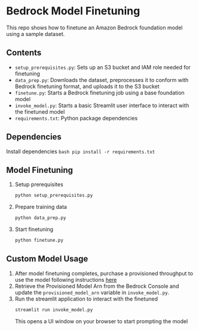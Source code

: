 # Bedrock Model Finetuning

This repo shows how to finetune an Amazon Bedrock foundation model using a sample dataset.

## Contents
- `setup_prerequisites.py`: Sets up an S3 bucket and IAM role needed for finetuning 
- `data_prep.py`: Downloads the dataset, preprocesses it to conform with Bedrock finetuning format, and uploads it to the S3 bucket
- `finetune.py`: Starts a Bedrock finetuning job using a base foundation model
- `invoke_model.py`: Starts a basic Streamlit user interface to interact with the finetuned model
- `requirements.txt`: Python package dependencies 

## Dependencies
Install dependencies
    ```bash
    pip install -r requirements.txt
    ```

## Model Finetuning
1. Setup prerequisites
    ```bash
    python setup_prerequisites.py
    ```  
2. Prepare training data
    ```bash 
    python data_prep.py
    ```
3. Start finetuning
    ```bash
    python finetune.py
    ```

## Custom Model Usage
1. After model finetuning completes, purchase a provisioned throughput to use the model following instructions [here](https://docs.aws.amazon.com/bedrock/latest/userguide/model-customization-use.html)
2. Retrieve the Provisioned Model Arn from the Bedrock Console and update the `provisioned_model_arn` variable in `invoke_model.py`. 
3. Run the streamlit application to interact with the finetuned
    ```bash
    streamlit run invoke_model.py
    ```
    This opens a UI window on your browser to start prompting the model
